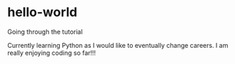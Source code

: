 # hello-world

Going through the tutorial

Currently learning Python as I would like to eventually change careers.  I am really enjoying coding so far!!!
